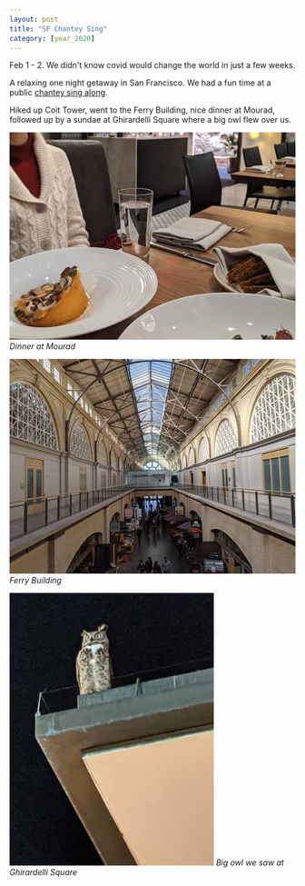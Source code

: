 ```yaml
---
layout: post
title: "SF Chantey Sing"
category: [year_2020]
---
```

Feb 1 - 2. We didn't know covid would change the world in just a few weeks.

A relaxing one night getaway in San Francisco. We had a fun time at a public [chantey sing along](https://www.nps.gov/safr/learn/historyculture/chantey-sing.htm).

Hiked up Coit Tower, went to the Ferry Building, nice dinner at Mourad, followed up by a sundae at Ghirardelli Square where a big owl flew over us.

![](images/sf1.jpg)
_Dinner at Mourad_

![](images/sf2.jpg)
_Ferry Building_

![](images/sf3.jpg)
_Big owl we saw at Ghirardelli Square_